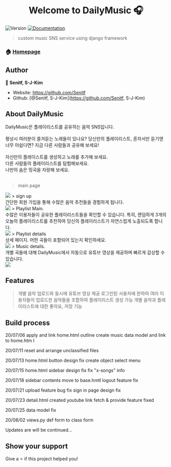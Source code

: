 <h1 align="center">Welcome to DailyMusic 🎧</h1>
<p>
  <img alt="Version" src="https://img.shields.io/badge/version-1.0-blue.svg?cacheSeconds=2592000" />
  <a href="https://github.com/Senitf/DailyMusic" target="_blank">
    <img alt="Documentation" src="https://img.shields.io/badge/documentation-yes-brightgreen.svg" />
  </a>
</p>

> custom music SNS service using django framework

### 🏠 [Homepage](https://github.com/Senitf/DailyMusic)

## Author

👤 **Senitf, S-J-Kim**

* Website: https://github.com/Senitf
* Github: [@Senitf, S-J-Kim](https://github.com/Senitf, S-J-Kim)

## About DailyMusic
DailyMusic은 플레이리스트를 공유하는 음악 SNS입니다. <br><br>
평상시 여러분이 즐겨듣는 노래들이 있나요? 당신만의 플레이리스트, 혼자서만 듣기엔 너무 아쉽다면? 지금 다른 사람들과 공유해 보세요!<br><br>
자신만의 플레이스트를 생성하고 노래를 추가해 보세요. <br>
다른 사람들의 플레이리스트를 탐험해보세요. <br>
나만의 숨은 띵곡을 자랑해 보세요.<br>
<br>

> main page <br>
<img src="https://user-images.githubusercontent.com/30287999/91279536-95221f80-e7c0-11ea-9f90-f9695a3b5dbd.png">
> sign up <br>
간단한 회원 가입을 통해 수많은 음악 추천들을 경험하게 됩니다. <br>
<img src="https://user-images.githubusercontent.com/30287999/91279586-a4a16880-e7c0-11ea-82bb-e3e0e72665be.png">
> Playlist Main. <br>
수많은 이용자들이 공유한 플레이리스트들을 확인할 수 있습니다. 특히, 랜덤하게 3개의 오늘의 플레이리스트를 추천하여 당신의 플레이리스트가 자연스럽게 노출되도록 합니다. <br>
<img src="https://user-images.githubusercontent.com/30287999/91279548-98b5a680-e7c0-11ea-8d28-3c0283d99afc.png">
> Playlist details <br>
상세 페이지. 어떤 곡들이 포함되어 있는지 확인하세요. <br>
<img src="https://user-images.githubusercontent.com/30287999/91279691-c995db80-e7c0-11ea-9fcc-0a48986b7aba.png">
> Music details. <br>
개별 곡들에 대해 DailyMusic에서 자동으로 유튜브 영상을 제공하며 빠르게 감상할 수 있습니다. <br>
<img src="https://user-images.githubusercontent.com/30287999/91279725-d4e90700-e7c0-11ea-92e3-e84dbe7c2460.png">


## Features

> 개별 음악 업로드와 동시에 유튜브 영상 제공
> 로그인된 사용자에 한하여 여러 이용자들이 업로드한 음악들을 조합하여 플레이리스트 생성 가능
> 개별 음악과 플레이리스트에 대한 좋아요, 저장 기능

## Build process

20/07/06
apply and link home.html outline
create music data model and link to home.htm l

20/07/11
reset and arrange unclassified files

20/07/13
home.html button design fix
create object select menu

20/07/15
home.html sidebar design fix
fix "x-songs" info

20/07/18
sidebar contents move to base.hmtl
logout feature fix

20/07/21
upload feature bug fix
sign in page design fix

20/07/23
detail.html created
youtube link fetch & provide feature fixed

20/07/25
data model fix

20/08/02
views.py def form to class form

Updates are will be continued...


## Show your support

Give a ⭐️ if this project helped you!

